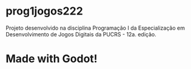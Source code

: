 # prog1jogos222

Projeto desenvolvido na disciplina Programação I da Especialização em Desenvolvimento de Jogos Digitais da PUCRS - 12a. edição.

# Made with Godot!

